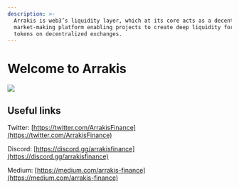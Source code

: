 ```yaml
---
description: >-
  Arrakis is web3’s liquidity layer, which at its core acts as a decentralized
  market-making platform enabling projects to create deep liquidity for their
  tokens on decentralized exchanges.
---
```


# Welcome to Arrakis

![](.gitbook/assets/1\_JqKaqgK3dZpwY2NW45l2lw.jpeg)

## Useful links

Twitter: [https://twitter.com/ArrakisFinance](https://twitter.com/ArrakisFinance)

Discord: [https://discord.gg/arrakisfinance](https://discord.gg/arrakisfinance)

Medium: [https://medium.com/arrakis-finance](https://medium.com/arrakis-finance)
